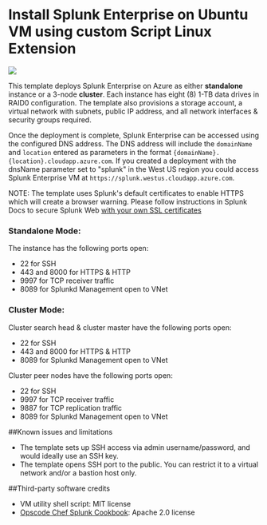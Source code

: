 # Install Splunk Enterprise on Ubuntu VM using custom Script Linux Extension

<a href="https://portal.azure.com/#create/Microsoft.Template/uri/https%3A%2F%2Fraw.githubusercontent.com%2Frarsan%2Fazure-quickstart-templates%2Fmaster%2Fsplunk-on-ubuntu%2Fazuredeploy.json" target="_blank">
    <img src="http://azuredeploy.net/deploybutton.png"/>
</a>

This template deploys Splunk Enterprise on Azure as either **standalone** instance or a 3-node **cluster**. Each instance has eight (8) 1-TB data drives in RAID0 configuration. The template also provisions a storage account, a virtual network with subnets, public IP address, and all network interfaces & security groups required.

Once the deployment is complete, Splunk Enterprise can be accessed using the configured DNS address. The DNS address will include the `domainName` and `location` entered as parameters in the format `{domainName}.{location}.cloudapp.azure.com`. If you created a deployment with the dnsName parameter set to "splunk" in the West US region you could access Splunk Enterprise VM at `https://splunk.westus.cloudapp.azure.com`.

NOTE: The template uses Splunk's default certificates to enable HTTPS which will create a browser warning. Please follow instructions in Splunk Docs to secure Splunk Web [with your own SSL certificates](http://docs.splunk.com/Documentation/Splunk/latest/Security/SecureSplunkWebusingasignedcertificate)


### Standalone Mode:
The instance has the following ports open:
* 22 for SSH
* 443 and 8000 for HTTPS & HTTP
* 9997 for TCP receiver traffic
* 8089 for Splunkd Management open to VNet

### Cluster Mode:
Cluster search head & cluster master have the following ports open:
* 22 for SSH
* 443 and 8000 for HTTPS & HTTP
* 8089 for Splunkd Management open to VNet

Cluster peer nodes have the following ports open:
* 22 for SSH
* 9997 for TCP receiver traffic
* 9887 for TCP replication traffic
* 8089 for Splunkd Management open to VNet

##Known issues and limitations

- The template sets up SSH access via admin username/password, and would ideally use an SSH key.
- The template opens SSH port to the public. You can restrict it to a virtual network and/or a bastion host only.

##Third-party software credits
 - VM utility shell script: MIT license
 - [Opscode Chef Splunk Cookbook](https://github.com/rarsan/chef-splunk): Apache 2.0 license
